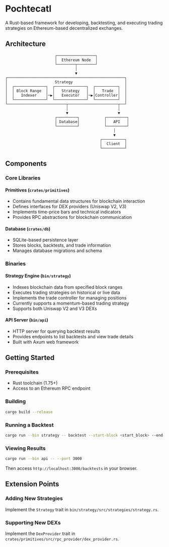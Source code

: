 # Pochtecatl

A Rust-based framework for developing, backtesting, and executing trading strategies on Ethereum-based decentralized exchanges.

## Architecture

```
                      ┌─────────────────┐
                      │  Ethereum Node  │
                      └────────┬────────┘
                               │
                               ▼
┌────────────────────────────────────────────────────┐
│                     Strategy                       │
│  ┌──────────────┐  ┌──────────────┐  ┌──────────┐  │
│  │ Block Range  │  │   Strategy   │  │   Trade  │  │
│  │   Indexer    │─▶│   Executor   │─▶│Controller│  │
│  └──────────────┘  └──────────────┘  └──────────┘  │
└──────────────────────────┬──────────────────────┬──┘
                           │                      │
                           ▼                      ▼
                      ┌─────────┐           ┌─────────┐
                      │ Database│           │   API   │
                      └─────────┘           └─────────┘
                                                │
                                                ▼
                                          ┌──────────┐
                                          │  Client  │
                                          └──────────┘
```

## Components

### Core Libraries

#### Primitives (`crates/primitives`)
- Contains fundamental data structures for blockchain interaction
- Defines interfaces for DEX providers (Uniswap V2, V3)
- Implements time-price bars and technical indicators
- Provides RPC abstractions for blockchain communication

#### Database (`crates/db`)
- SQLite-based persistence layer
- Stores blocks, backtests, and trade information
- Manages database migrations and schema

### Binaries

#### Strategy Engine (`bin/strategy`)
- Indexes blockchain data from specified block ranges
- Executes trading strategies on historical or live data
- Implements the trade controller for managing positions
- Currently supports a momentum-based trading strategy
- Supports both Uniswap V2 and V3 DEXs

#### API Server (`bin/api`)
- HTTP server for querying backtest results
- Provides endpoints to list backtests and view trade details
- Built with Axum web framework

## Getting Started

### Prerequisites
- Rust toolchain (1.75+)
- Access to an Ethereum RPC endpoint

### Building
```bash
cargo build --release
```

### Running a Backtest
```bash
cargo run --bin strategy -- backtest --start-block <start_block> --end-block <end_block>
```

### Viewing Results
```bash
cargo run --bin api -- --port 3000
```
Then access `http://localhost:3000/backtests` in your browser.

## Extension Points

### Adding New Strategies
Implement the `Strategy` trait in `bin/strategy/src/strategies/strategy.rs`.

### Supporting New DEXs
Implement the `DexProvider` trait in `crates/primitives/src/rpc_provider/dex_provider.rs`.

